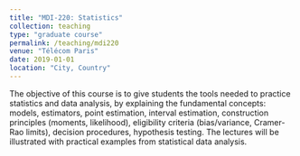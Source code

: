 ```yaml
---
title: "MDI-220: Statistics"
collection: teaching
type: "graduate course"
permalink: /teaching/mdi220
venue: "Télécom Paris"
date: 2019-01-01
location: "City, Country"
---
```

The objective of this course is to give students the tools needed to practice statistics and data analysis, by explaining the fundamental concepts: models, estimators, point estimation, interval estimation, construction principles (moments, likelihood), eligibility criteria (bias/variance, Cramer-Rao limits), decision procedures, hypothesis testing. The lectures will be illustrated with practical examples from statistical data analysis.
